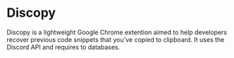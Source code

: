 # Discopy

Discopy is a lightweight Google Chrome extention aimed to help developers recover previous code snippets that you've copied to clipboard.
It uses the Discord API and requires to databases.
